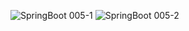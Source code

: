 ![SpringBoot 005-1](https://github.com/yoyoung02/JavaStudy/assets/128278248/3a5bf7fe-3841-48ed-82c2-02263e8bb7d3)
![SpringBoot 005-2](https://github.com/yoyoung02/JavaStudy/assets/128278248/3e0ccb78-0e49-4a3e-8aca-d70dca63a2cb)